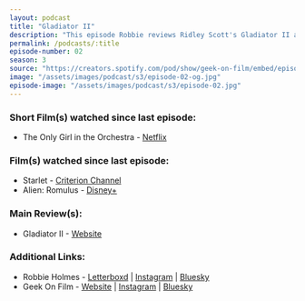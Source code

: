 ```yaml
---
layout: podcast
title: "Gladiator II"
description: "This episode Robbie reviews Ridley Scott's Gladiator II and before that Alien:Romulus, Starlet and an Oscar's shortlisted short film."
permalink: /podcasts/:title
episode-number: 02
season: 3
source: "https://creators.spotify.com/pod/show/geek-on-film/embed/episodes/S3-E02---Gladiator-II-e2t5bq4/a-abncm32"
image: "/assets/images/podcast/s3/episode-02-og.jpg"
episode-image: "/assets/images/podcast/s3/episode-02.jpg"
---
```

<section>

<h3>Short Film(s) watched since last episode:</h3>
<ul>
 <li>The Only Girl in the Orchestra - <a href="https://www.netflix.com/title/81777798" rel="ugc noopener noreferrer" target="_blank">Netflix</a></li>
</ul>
<h3>Film(s) watched since last episode:</h3>
<ul>
 <li>Starlet - <a href="https://www.criterionchannel.com/starlet" rel="ugc noopener noreferrer" target="_blank">Criterion Channel</a></li>
 <li>Alien: Romulus - <a href="https://www.disneyplus.com/en-kr/movies/alien-romulus/6cobRNwgyt6H" rel="ugc noopener noreferrer" target="_blank">Disney+</a></li>
</ul>
<h3>Main Review(s):</h3>
<ul>
<li>Gladiator II - <a href="https://www.gladiator.movie/" rel="ugc noopener noreferrer" target="_blank">Website</a></li>
</ul>

<h3>Additional Links:</h3>
<ul>
  <li>Robbie Holmes - <a href="https://letterboxd.com/robbiethegeek/" rel="ugc noopener noreferrer" target="_blank">Letterboxd</a> | <a href="https://www.instagram.com/robbiethegeek/" rel="ugc noopener noreferrer" target="_blank">Instagram</a> | <a href="https://bsky.app/profile/robbiethegeek.bsky.social" rel="ugc noopener noreferrer" target="_blank">Bluesky</a></li>
<li>Geek On Film - <a href="https://geekonfilm.com/" rel="ugc noopener noreferrer" target="_blank">Website</a> | <a href="https://www.instagram.com/geekonfilmcom/" rel="ugc noopener noreferrer" target="_blank">Instagram</a> | <a href="https://bsky.app/profile/geekonfilm.bsky.social" rel="ugc noopener noreferrer" target="_blank">Bluesky</a></li></ul>
</section>